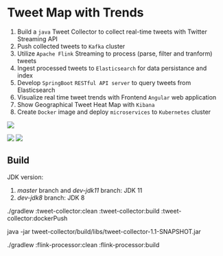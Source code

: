# Tweet Map with Trends

1. Build a `java` Tweet Collector to collect real-time tweets with Twitter Streaming API
2. Push collected tweets to `Kafka` cluster
3. Utilize `Apache Flink` Streaming to process (parse, filter and tranform) tweets
4. Ingest processed tweets to `Elasticsearch` for data persistance and index
5. Develop `SpringBoot` `RESTful API server` to query tweets from Elasticsearch 
6. Visualize real time tweet trends with Frontend `Angular` web application
7. Show Geographical Tweet Heat Map with `Kibana`
8. Create `Docker` image and deploy `microservices` to `Kubernetes` cluster

![](TweetMap-Architecture.png)

![](ScaledCircle.png)
![](HeatMap.png)


## Build

JDK version:
1. *master* branch and *dev-jdk11* branch: JDK 11
2. *dev-jdk8* branch: JDK 8

./gradlew :tweet-collector:clean :tweet-collector:build :tweet-collector:dockerPush

java -jar tweet-collector/build/libs/tweet-collector-1.1-SNAPSHOT.jar

./gradlew :flink-processor:clean :flink-processor:build



